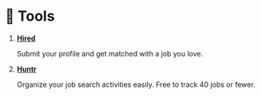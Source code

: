 # 🧰 Tools

1. [**Hired**](https://hired.com/)

   Submit your profile and get matched with a job you love.

1. [**Huntr**](https://huntr.co)

   Organize your job search activities easily. Free to track 40 jobs or fewer.
